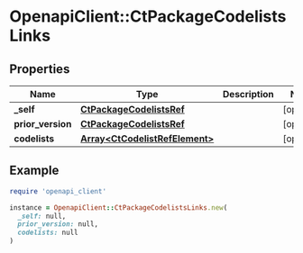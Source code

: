 # OpenapiClient::CtPackageCodelistsLinks

## Properties

| Name | Type | Description | Notes |
| ---- | ---- | ----------- | ----- |
| **_self** | [**CtPackageCodelistsRef**](CtPackageCodelistsRef.md) |  | [optional] |
| **prior_version** | [**CtPackageCodelistsRef**](CtPackageCodelistsRef.md) |  | [optional] |
| **codelists** | [**Array&lt;CtCodelistRefElement&gt;**](CtCodelistRefElement.md) |  | [optional] |

## Example

```ruby
require 'openapi_client'

instance = OpenapiClient::CtPackageCodelistsLinks.new(
  _self: null,
  prior_version: null,
  codelists: null
)
```

